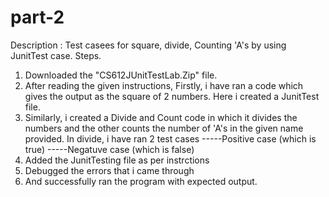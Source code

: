 # part-2


Description : Test casees for square, divide, Counting 'A's  by using JunitTest case.
 Steps.
 
 1. Downloaded the "CS612JUnitTestLab.Zip" file.
 2. After reading the given instructions, Firstly, i have ran a code which gives the output as the square of 2 numbers. Here i created a JunitTest file.
 3. Similarly, i created a Divide and Count code in which it divides the numbers and the other counts the number of 'A's in the given name provided. In divide, i have ran 2 test cases
 -----Positive case (which is true)
 -----Negatuve case (which is false)
 4. Added the JunitTesting file as per instrctions
 5. Debugged the errors that i came through 
 6. And successfully ran the program with expected output.
